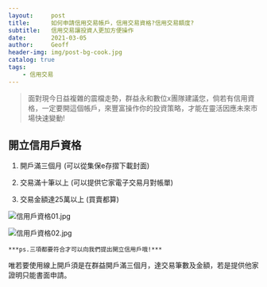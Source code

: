 ```yaml
---
layout:     post
title:      如何申請信用交易帳戶，信用交易資格?信用交易額度?
subtitle:   信用交易讓投資人更加方便操作
date:       2021-03-05
author:     Geoff
header-img: img/post-bg-cook.jpg
catalog: true
tags:
    - 信用交易
---
```





> 面對現今日益複雜的震檔走勢，群益永和數位x團隊建議您，倘若有信用資格，一定要開這個帳戶，來豐富操作你的投資策略，才能在靈活因應未來市場快速變動!

## 開立信用戶資格

1. 開戶滿三個月 (可以從集保e存摺下載封面)
  
2. 交易滿十筆以上 (可以提供它家電子交易月對帳單)

3. 交易金額達25萬以上 (買賣都算)

![信用戶資格01.jpg]({{site.baseurl}}/media/信用戶資格01.jpg)

![信用戶資格02.jpg]({{site.baseurl}}/media/信用戶資格02.jpg)

 `***ps.三項都要符合才可以向我們提出開立信用戶哦!***`
 
 唯若要使用線上開戶須是在群益開戶滿三個月，達交易筆數及金額，若是提供他家證明只能書面申請。


